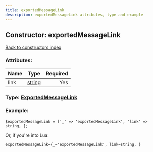 ```yaml
---
title: exportedMessageLink
description: exportedMessageLink attributes, type and example
---
```

## Constructor: exportedMessageLink  
[Back to constructors index](index.md)



### Attributes:

| Name     |    Type       | Required |
|----------|:-------------:|---------:|
|link|[string](../types/string.md) | Yes|



### Type: [ExportedMessageLink](../types/ExportedMessageLink.md)


### Example:

```
$exportedMessageLink = ['_' => 'exportedMessageLink', 'link' => string, ];
```  

Or, if you're into Lua:  


```
exportedMessageLink={_='exportedMessageLink', link=string, }

```


